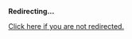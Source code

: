 <!DOCTYPE html>
<html>
<head>
<title>Redirecting...</title>
<link rel="canonical" href="http://blog.jle.im/entry/unique-sample-drawing-searches-with-list-and-statet.html.md"/>
<meta http-equiv="content-type" content="text/html; charset=utf-8" />
<script>
(function(i,s,o,g,r,a,m){i['GoogleAnalyticsObject']=r;i[r]=i[r]||function(){
(i[r].q=i[r].q||[]).push(arguments)},i[r].l=1*new Date();a=s.createElement(o),
m=s.getElementsByTagName(o)[0];a.async=1;a.src=g;m.parentNode.insertBefore(a,m)
})(window,document,'script','//www.google-analytics.com/analytics.js','ga');
ga('create', { trackingId: 'UA-443711-8', cookieDomain: 'jle.im', redirect: 'http://blog.jle.im/entry/unique-sample-drawing-searches-with-list-and-statet.html.md'});
ga('send', { hitType: 'pageview', hitCallback: function() { document.location.href = 'http://blog.jle.im/entry/unique-sample-drawing-searches-with-list-and-statet.html.md'; } });
</script>
</head>
<body>
  <p><strong>Redirecting...</strong></p>
  <p><a href='http://blog.jle.im/entry/unique-sample-drawing-searches-with-list-and-statet.html.md'>Click here if you are not redirected.</a></p>
  <script>
    setTimeout(function() { document.location.href = 'http://blog.jle.im/entry/unique-sample-drawing-searches-with-list-and-statet.html.md'; }, 1000);
  </script>
</body>
</html>
